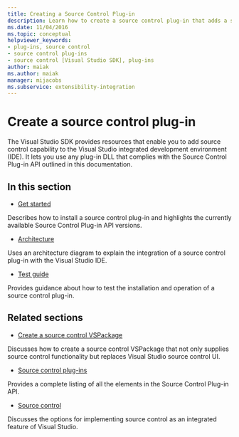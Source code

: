 ```yaml
---
title: Creating a Source Control Plug-in
description: Learn how to create a source control plug-in that adds a source control capability to the Visual Studio integrated development environment (IDE).
ms.date: 11/04/2016
ms.topic: conceptual
helpviewer_keywords:
- plug-ins, source control
- source control plug-ins
- source control [Visual Studio SDK], plug-ins
author: maiak
ms.author: maiak
manager: mijacobs
ms.subservice: extensibility-integration
---
```

# Create a source control plug-in

The Visual Studio SDK provides resources that enable you to add source control capability to the Visual Studio integrated development environment (IDE). It lets you use any plug-in DLL that complies with the Source Control Plug-in API outlined in this documentation.

## In this section
- [Get started](../../extensibility/internals/getting-started-with-source-control-plug-ins.md)

 Describes how to install a source control plug-in and highlights the currently available Source Control Plug-in API versions.

- [Architecture](../../extensibility/internals/source-control-plug-in-architecture.md)

 Uses an architecture diagram to explain the integration of a source control plug-in with the Visual Studio IDE.

- [Test guide](../../extensibility/internals/test-guide-for-source-control-plug-ins.md)

 Provides guidance about how to test the installation and operation of a source control plug-in.

## Related sections
- [Create a source control VSPackage](../../extensibility/internals/creating-a-source-control-vspackage.md)

 Discusses how to create a source control VSPackage that not only supplies source control functionality but replaces Visual Studio source control UI.

- [Source control plug-ins](../../extensibility/source-control-plug-ins.md)

 Provides a complete listing of all the elements in the Source Control Plug-in API.

- [Source control](../../extensibility/internals/source-control.md)

 Discusses the options for implementing source control as an integrated feature of Visual Studio.
